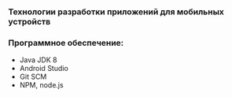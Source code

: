 ### Технологии разработки приложений для мобильных устройств

### Программное обеспечение: 

- Java JDK 8
- Android Studio
- Git SCM
- NPM, node.js
